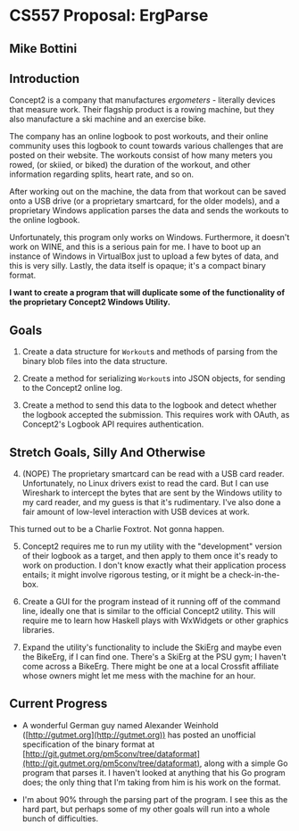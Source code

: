 # CS557 Proposal: ErgParse

## Mike Bottini

## Introduction

Concept2 is a company that manufactures *ergometers* - literally devices
that measure work. Their flagship product is a rowing machine, but they
also manufacture a ski machine and an exercise bike.

The company has an online logbook to post workouts, and their online community
uses this logbook to count towards various challenges that are posted on their
website. The workouts consist of how many meters you rowed, (or skiied, or
biked) the duration of the workout, and other information regarding splits,
heart rate, and so on.

After working out on the machine, the data from that workout can be saved onto
a USB drive (or a proprietary smartcard, for the older models), and a
proprietary Windows application parses the data and sends the workouts to the
online logbook.

Unfortunately, this program only works on Windows. Furthermore, it doesn't work
on WINE, and this is a serious pain for me. I have to boot up an instance of
Windows in VirtualBox just to upload a few bytes of data, and this is very
silly. Lastly, the data itself is opaque; it's a compact binary format.

**I want to create a program that will duplicate some of the functionality of
the proprietary Concept2 Windows Utility.**

## Goals

1. Create a data structure for `Workout`s and methods of parsing from the binary
blob files into the data structure.

2. Create a method for serializing `Workout`s into JSON objects, for sending
to the Concept2 online log.

3. Create a method to send this data to the logbook and detect whether the
logbook accepted the submission. This requires work with OAuth, as
Concept2's Logbook API requires authentication.

## Stretch Goals, Silly And Otherwise

4. (NOPE) The proprietary smartcard can be read with a USB card reader.
Unfortunately, no Linux drivers exist to read the card. But I can use
Wireshark to intercept the bytes that are sent by the Windows utility to my
card reader, and my guess is that it's rudimentary. I've also done a fair
amount of low-level interaction with USB devices at work.

  This turned out to be a Charlie Foxtrot. Not gonna happen.

5. Concept2 requires me to run my utility with the "development" version of
their logbook as a target, and then apply to them once it's ready to work on
production.  I don't know exactly what their application process entails; it
might involve rigorous testing, or it might be a check-in-the-box.

6. Create a GUI for the program instead of it running off of the command line,
ideally one that is similar to the official Concept2 utility. This will require
me to learn how Haskell plays with WxWidgets or other graphics libraries.

7. Expand the utility's functionality to include the SkiErg and maybe even the
BikeErg, if I can find one. There's a SkiErg at the PSU gym; I haven't come
across a BikeErg. There might be one at a local Crossfit affiliate whose owners
might let me mess with the machine for an hour.

## Current Progress

* A wonderful German guy named Alexander Weinhold
  ([http://gutmet.org](http://gutmet.org)) has posted an unofficial
specification of the binary format at
[http://git.gutmet.org/pm5conv/tree/dataformat](http://git.gutmet.org/pm5conv/tree/dataformat),
along with a simple Go program that parses it. I haven't looked at anything
that his Go program does; the only thing that I'm taking from him is his work
on the format.

* I'm about 90% through the parsing part of the program. I see this as the hard
part, but perhaps some of my other goals will run into a whole bunch of
difficulties.
